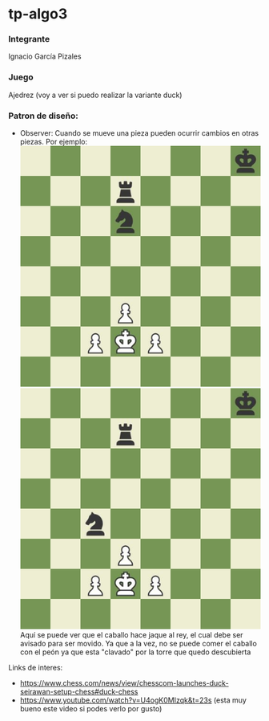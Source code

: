 # tp-algo3

### Integrante
Ignacio García Pizales

### Juego
Ajedrez (voy a ver si puedo realizar la variante duck)

### Patron de diseño:
- Observer: Cuando se mueve una pieza pueden ocurrir cambios en otras piezas. Por ejemplo:
![error](board2.jpeg "Black to move")
![error](board.jpeg "White to move") <br/>
Aquí se puede ver que el caballo hace jaque al rey, el cual debe ser avisado para ser movido.
Ya que a la vez, no se puede comer el caballo con el peón ya que esta "clavado" por la torre que quedo descubierta

Links de interes:
- https://www.chess.com/news/view/chesscom-launches-duck-seirawan-setup-chess#duck-chess
- https://www.youtube.com/watch?v=U4ogK0MIzqk&t=23s (esta muy bueno este video si podes verlo por gusto)

